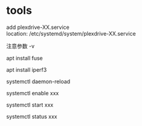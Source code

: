 # tools

add plexdrive-XX.service  
location: /etc/systemd/system/plexdrive-XX.service

注意参数 -v 

apt install fuse

apt install iperf3

systemctl daemon-reload  

systemctl enable xxx 

systemctl start xxx 

systemctl status xxx 
